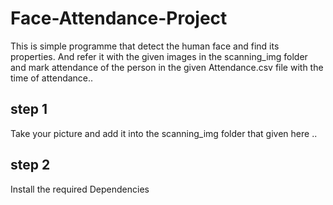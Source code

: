 # Face-Attendance-Project
This is simple programme that detect the human face and find its properties. 
And refer it with the given images in the scanning_img folder and mark attendance of the person in the given Attendance.csv file with the time of attendance..

## step 1
Take your picture and add it into the scanning_img folder that given here ..

## step 2 
Install the required Dependencies 


